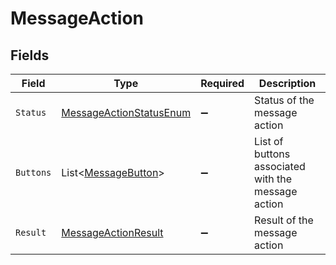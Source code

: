 # MessageAction


## Fields

| Field                                                                         | Type                                                                          | Required                                                                      | Description                                                                   |
| ----------------------------------------------------------------------------- | ----------------------------------------------------------------------------- | ----------------------------------------------------------------------------- | ----------------------------------------------------------------------------- |
| `Status`                                                                      | [MessageActionStatusEnum](../../Models/Components/MessageActionStatusEnum.md) | :heavy_minus_sign:                                                            | Status of the message action                                                  |
| `Buttons`                                                                     | List<[MessageButton](../../Models/Components/MessageButton.md)>               | :heavy_minus_sign:                                                            | List of buttons associated with the message action                            |
| `Result`                                                                      | [MessageActionResult](../../Models/Components/MessageActionResult.md)         | :heavy_minus_sign:                                                            | Result of the message action                                                  |